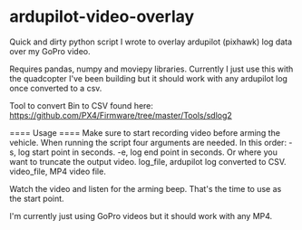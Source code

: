 # ardupilot-video-overlay
Quick and dirty python script I wrote to overlay ardupilot (pixhawk) log data over my GoPro video.

Requires pandas, numpy and moviepy libraries. Currently I just use this with the quadcopter I've been building but it should work with any ardupilot log once converted to a csv. 

Tool to convert Bin to CSV found here:
https://github.com/PX4/Firmware/tree/master/Tools/sdlog2

==== Usage ====
Make sure to start recording video before arming the vehicle. 
When running the script four arguments are needed. In this order:
-s, log start point in seconds.
-e, log end point in seconds. Or where you want to truncate the output video.
log_file, ardupilot log converted to CSV.
video_file, MP4 video file.

Watch the video and listen for the arming beep. That's the time to use as the start point.

I'm currently just using GoPro videos but it should work with any MP4.
